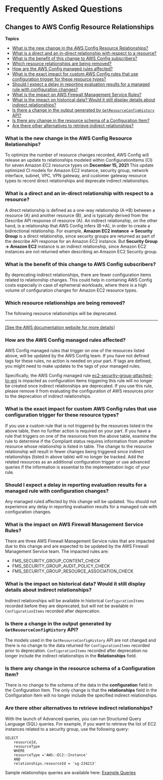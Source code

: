 # Frequently Asked Questions<a name="faq"></a>

## Changes to AWS Config Resource Relationships<a name="config-recording"></a>

**Topics**
+ [What is the new change in the AWS Config Resource Relationships?](#faq)
+ [What is a direct and an in\-direct relationship with respect to a resource?](#faq-0)
+ [What is the benefit of this change to AWS Config subscribers?](#faq-1)
+ [Which resource relationships are being removed?](#faq-2)
+ [How are the AWS Config managed rules affected?](#faq-2)
+ [What is the exact impact for custom AWS Config rules that use configuration trigger for these resource types?](#faq-3)
+ [Should I expect a delay in reporting evaluation results for a managed rule with configuration changes?](#faq-4)
+ [What is the impact on AWS Firewall Management Service Rules?](#faq-5)
+ [What is the impact on historical data? Would it still display details about indirect relationships?](#faq-6)
+ [Is there a change in the output generated by `GetResourceConfigHistory` API?](#faq-7)
+ [Is there any change in the resource schema of a Configuration Item?](#faq-8)
+ [Are there other alternatives to retrieve indirect relationships?](#faq-9)

### What is the new change in the AWS Config Resource Relationships?<a name="faq"></a>

To optimize the number of resource changes recorded, AWS Config will release an update to relationships modeled within ConfigurationItems \(CI\) for seven Amazon EC2 resource types on **December 15, 2021** This update optimized CI models for Amazon EC2 instance, security group, network interface, subnet, VPC, VPN gateway, and customer gateway resource types to record direct relationships and deprecate indirect relationships\.

### What is a direct and an in\-direct relationship with respect to a resource?<a name="faq-0"></a>

A direct relationship is defined as a one\-way relationship \(A\->B\) between a resource \(A\) and another resource \(B\), and is typically derived from the Describe API response of resource \(A\)\. An indirect relationship, on the other hand, is a relationship that AWS Config infers \(B\->A\), in order to create a bidirectional relationship\. For example, **Amazon EC2 instance \-> Security Group** is a direct relationship, since security groups are returned as part of the describe API response for an Amazon EC2 instance\. But **Security Group \-> Amazon EC2** instance is an indirect relationship, since Amazon EC2 instances are not returned when describing an Amazon EC2 Security group\.

### What is the benefit of this change to AWS Config subscribers?<a name="faq-1"></a>

By deprecating indirect relationships, there are fewer configuration items related to relationship changes\. This could help in containing AWS Config costs especially in case of ephemeral workloads, where there is a high volume of configuration changes for Amazon EC2 resource types\. 

### Which resource relationships are being removed?<a name="faq-2"></a>

The following resource relationships will be deprecated\.


****  
[\[See the AWS documentation website for more details\]](http://docs.aws.amazon.com/config/latest/developerguide/faq.html)

### How are the AWS Config managed rules affected?<a name="faq-2"></a>

AWS Config managed rules that trigger on one of the resources listed above, will be updated by the AWS Config team\. If you have not defined tags for these rules, no action is needed on your part\. If tags are defined, you might need to make updates to the tags of your managed rules\. 

Specifically, the AWS Config managed rule [ec2\-security\-group\-attached\-to\-eni](ec2-security-group-attached-to-eni.md) is impacted as configuration items triggering this rule will no longer be created once indirect relationships are deprecated\. If you use this rule, please remove it from evaluating the configuration of AWS resources prior to the deprecation of indirect relationships\.

### What is the exact impact for custom AWS Config rules that use configuration trigger for these resource types?<a name="faq-3"></a>

If you use a custom rule that is not triggered by the resources listed in the above table, then no further action is required on your part\. If you have a rule that triggers on one of the resources from the above table, examine the rule to determine if the Compliant status requires information from another resource whose relationship is listed in table\. The change to the resource relationship will result in fewer changes being triggered since indirect relationships \(listed in above table\) will no longer be tracked\. Add the related resources as an additional configuration trigger or use advanced queries if the information is essential to the implementation logic of your rule\. 

### Should I expect a delay in reporting evaluation results for a managed rule with configuration changes?<a name="faq-4"></a>

Any managed ruled affected by this change will be updated\. You should not experience any delay in reporting evaluation results for a managed rule with configuration changes\.

### What is the impact on AWS Firewall Management Service Rules?<a name="faq-5"></a>

There are three AWS Firewall Management Service rules that are impacted due to this change and are expected to be updated by the AWS Firewall Management Service team\. The impacted rules are:
+ FMS\_SECURITY\_GROUP\_CONTENT\_CHECK
+ FMS\_SECURITY\_GROUP\_AUDIT\_POLICY\_CHECK
+ FMS\_SECURITY\_GROUP\_RESOURCE\_ASSOCIATION\_CHECK

### What is the impact on historical data? Would it still display details about indirect relationships?<a name="faq-6"></a>

Indirect relationships will be available in historical `ConfigurationItems` recorded before they are deprecated, but will not be available in `ConfigurationItems` recorded after deprecation\. 

### Is there a change in the output generated by `GetResourceConfigHistory` API?<a name="faq-7"></a>

The models used in the `GetResourceConfigHistory` API are not changed and there is no change to the data returned for `ConfigurationItems` recorded prior to deprecation\. `ConfigurationItems` recorded after deprecation no longer include the indirect relationships in the **Relationships** field\. 

### Is there any change in the resource schema of a Configuration Item?<a name="faq-8"></a>

There is no change to the schema of the data in the **configuration** field in the Configuration Item\. The only change is that the **relationships** field in the Configuration Item will no longer include the specified indirect relationships\. 

### Are there other alternatives to retrieve indirect relationships?<a name="faq-9"></a>

With the launch of Advanced queries, you can run Structured Query Language \(SQL\) queries\. For example, if you want to retrieve the list of EC2 instances related to a security group, use the following query: 

```
SELECT
    resourceId,
    resourceType
    WHERE
    resourceType ='AWS::EC2::Instance' 
    AND
    relationships.resourceId = 'sg-234213'
```

Sample relationships queries are available here: [Example Queries](https://docs.aws.amazon.com/config/latest/developerguide/example-query.html)